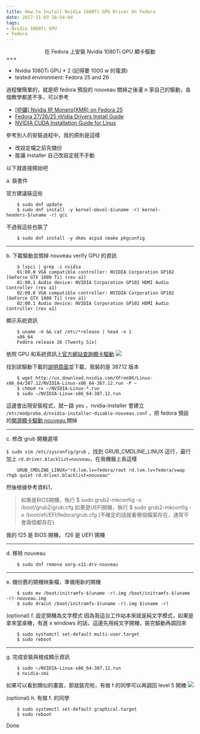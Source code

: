 ```yaml
---
title: How to Install Nvidia 1080Ti GPU Driver On Fedora
date: 2017-11-03 16:54:04
tags:
- Nvidia 1080Ti GPU
- Fedora
---
```

<center>在 Fedora 上安裝 Nvidia 1080Ti GPU 顯卡驅動</center>
===
<br>

- Nvidia 1080Ti GPU * 2 (記得要 1000 w 的電源)
- tested environment: Fedora 25 and 26

過程蠻簡單的，就是把 fedora 預設的 nouveau 關掉之後灌 n 家自己的驅動，各個教學都差不多，可以參考

- [[挖礦] Nvidia 挖 Monero(XMR) on Fedora 25](https://www.ptt.cc/bbs/DigiCurrency/M.1499059041.A.ECA.html)
- [Fedora 27/26/25 nVidia Drivers Install Guide](https://www.if-not-true-then-false.com/2015/fedora-nvidia-guide/)
- [NVIDIA CUDA Installation Guide for Linux](http://docs.nvidia.com/cuda/cuda-installation-guide-linux/)

參考別人的安裝過程中，我的原則是這樣

- 改設定檔之前先備份
- 能讓 installer 自己改設定就不手動

以下就直接開始吧

a. 裝套件

官方建議裝這些
```
    $ sudo dnf update
    $ sudo dnf install -y kernel-devel-$(uname -r) kernel-headers-$(uname -r) gcc
```

不過我這些也裝了
```
    $ sudo dnf install -y dkms acpid cmake pkgconfig
```

---

b. 下載驅動並關掉 nouveau
verify GPU 的資訊
```
    $ lspci | grep -i nvidia
    01:00.0 VGA compatible controller: NVIDIA Corporation GP102 [GeForce GTX 1080 Ti] (rev a1)
    01:00.1 Audio device: NVIDIA Corporation GP102 HDMI Audio Controller (rev a1)
    02:00.0 VGA compatible controller: NVIDIA Corporation GP102 [GeForce GTX 1080 Ti] (rev a1)
    02:00.1 Audio device: NVIDIA Corporation GP102 HDMI Audio Controller (rev a1)
```

顯示系統資訊
```
    $ uname -m && cat /etc/*release | head -n 1
    x86_64
    Fedora release 26 (Twenty Six)
```

依照 GPU 和系統資訊上[官方網站查詢顯卡驅動](http://www.nvidia.com/Download/Find.aspx?lang=en-us)
![](https://i.imgur.com/jWywAGE.png)

找到該驅動下載的[說明頁面](http://www.nvidia.com/download/driverResults.aspx/125399/en-us)並下載，我裝的是 387.12 版本
```
    $ wget http://us.download.nvidia.com/XFree86/Linux-x86_64/387.12/NVIDIA-Linux-x86_64-387.12.run -P ~
    $ chmod +x ~/NVIDIA-Linux-*.run
    $ sudo ~/NVIDIA-Linux-x86_64-387.12.run
```

這邊會出現安裝程式，就一路 yes ，nvidia-installer 會建立 `/etc/modprobe.d/nvidia-installer-disable-nouveau.conf` ，把 fedora 預設的[開源顯卡驅動 nouveau ](https://zh.wikipedia.org/wiki/Nouveau)關掉

---

c. 修改 grub 開機選項

`$ sudo vim /etc/sysconfig/grub` ，找到 GRUB_CMDLINE_LINUX 這行，最行加上 `rd.driver.blacklist=nouveau`，在我機器上長這樣 
```
    GRUB_CMDLINE_LINUX="rd.lvm.lv=fedora/root rd.lvm.lv=fedora/swap rhgb quiet rd.driver.blacklist=nouveau"
```

然後根據參考資料1，
> 如果是BIOS開機，執行 $ sudo grub2-mkconfig -o /boot/grub2/grub.cfg
> 如果是UEFI開機，執行 $ sudo grub2-mkconfig -o /boot/efi/EFI/fedora/grub.cfg
> (不確定的話就看哪個檔案存在，通常不會兩個都存在)

我的 f25 是 BIOS 開機， f26 是 UEFI 開機

---

d. 移除 nouveau
```
    $ sudo dnf remove xorg-x11-drv-nouveau
```

---

e. 備份舊的開機映象檔，準備用新的開機
```
    $ sudo mv /boot/initramfs-$(uname -r).img /boot/initramfs-$(uname -r)-nouveau.img
    $ sudo dracut /boot/initramfs-$(uname -r).img $(uname -r)
```

(optional) f. 設定開機為文字模式
因為我這台工作站本來就是純文字模式，如果是拿來當桌機，有進 x windows 的話，這邊先用純文字開機，裝完驅動再調回來
```
    $ sudo systemctl set-default multi-user.target
    $ sudo reboot
```

---

g. 完成安裝與檢成顯示資訊
```
    $ sudo ~/NVIDIA-Linux-x86_64-387.12.run
    $ nvidia-smi
```

如果可以看到類似的畫面，那就裝完啦，有做 f 的同學可以再調回 level 5 開機
![](https://i.imgur.com/RcKpQl8.png)

(optional) h. 有做 f. 的同學
```
    $ sudo systemctl set-default graphical.target
    $ sudo reboot
```

Done
